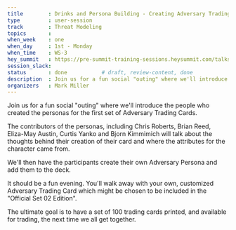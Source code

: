 ```yaml
---
title        : Drinks and Persona Building - Creating Adversary Trading
type         : user-session
track        : Threat Modeling
topics       : 
when_week    : one
when_day     : 1st - Monday
when_time    : WS-3
hey_summit   : https://pre-summit-training-sessions.heysummit.com/talks/social-drinks-and-adversaries/
session_slack:
status       : done           # draft, review-content, done
description  : Join us for a fun social "outing" where we'll introduce the people who created the personas for the first set of Adversary Trading Cards.
organizers   : Mark Miller
---
```


Join us for a fun social "outing" where we'll introduce the people who created the personas
for the first set of Adversary Trading Cards.

The contributors of the personas, including Chris Roberts, Brian Reed, Eliza-May Austin,
Curtis Yanko and Bjorn Kimmimich will talk about the thoughts behind their creation of
their card and where the attributes for the character came from.

We'll then have the participants create their own Adversary Persona and add them to the deck.

It should be a fun evening. You'll walk away with your own, customized Adversary Trading Card
which might be chosen to be included in the "Official Set 02 Edition".

The ultimate goal is to have a set of 100 trading cards printed,
and available for trading, the next time we all get together.
